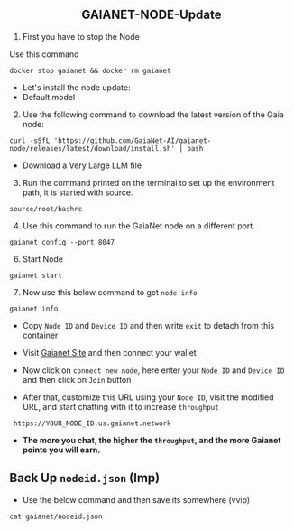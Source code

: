 <h2 align=center>GAIANET-NODE-Update</h2>

1. First you have to stop the Node

Use this command
```
docker stop gaianet && docker rm gaianet
```

- Let's install the node update:
- Default model
2. Use the following command to download the latest version of the Gaia node:
```
curl -sSfL 'https://github.com/GaiaNet-AI/gaianet-node/releases/latest/download/install.sh' | bash
```
- Download a Very Large LLM file

3. Run the command printed on the terminal to set up the environment path, it is started with source.
```
source/root/bashrc
```
4. Use this command to run the GaiaNet node on a different port.
```
gaianet config --port 8047
```
6. Start Node
```
gaianet start
```
7. Now use this below command to get `node-info`
```
gaianet info
```
- Copy `Node ID` and `Device ID` and then write `exit` to detach from this container
- Visit [Gaianet Site](https://www.gaianet.ai/setting/nodes) and then connect your wallet

- Now click on `connect new node`, here enter your `Node ID` and `Device ID` and then click on `Join` button
- After that, customize this URL using your `Node ID`, visit the modified URL, and start chatting with it to increase `throughput`
```
 https://YOUR_NODE_ID.us.gaianet.network
```
- **The more you chat, the higher the `throughput`, and the more Gaianet points you will earn.**
## Back Up `nodeid.json` (Imp)
- Use the below command and then save its somewhere (vvip)
```
cat gaianet/nodeid.json 
```
